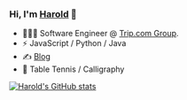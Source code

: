 ### Hi, I'm [Harold](https://www.linkedin.com/in/harold-yin-babb18169/) 👋

- 👨🏻‍💻 Software Engineer @ [Trip.com Group](https://www.linkedin.com/company/tripcomgroup/mycompany/verification/).
- ⚡ JavaScript / Python / Java
- ✍️ [Blog](https://haroldyin.tech)
- 🏓 Table Tennis / Calligraphy

[![Harold's GitHub stats](https://github-readme-stats.vercel.app/api?username=HaroldHL)](https://github.com/anuraghazra/github-readme-stats)
